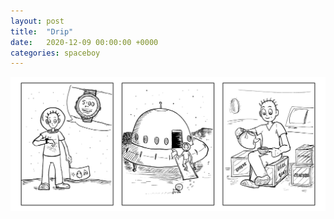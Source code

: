 ```yaml
---
layout: post
title:  "Drip"
date:   2020-12-09 00:00:00 +0000
categories: spaceboy
---
```


[![Drip](spaceboy/25%20-%20drip.png)](spaceboy/25%20-%20drip.png)

